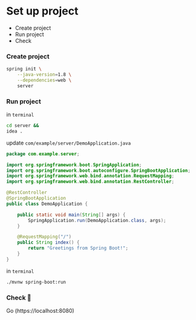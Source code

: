 # Set up project
* Create project
* Run project
* Check

### Create project
```sh
spring init \
    --java-version=1.8 \
    --dependencies=web \
    server
```

### Run project
in `terminal`
```sh
cd server &&
idea .
```
update `com/example/server/DemoApplication.java`
```java
package com.example.server;

import org.springframework.boot.SpringApplication;
import org.springframework.boot.autoconfigure.SpringBootApplication;
import org.springframework.web.bind.annotation.RequestMapping;
import org.springframework.web.bind.annotation.RestController;

@RestController
@SpringBootApplication
public class DemoApplication {

	public static void main(String[] args) {
		SpringApplication.run(DemoApplication.class, args);
	}

	@RequestMapping("/")
	public String index() {
		return "Greetings from Spring Boot!";
	}
}
```
in `terminal`
```sh
./mvnw spring-boot:run
```
### Check 🚀
Go (https://localhost:8080)
